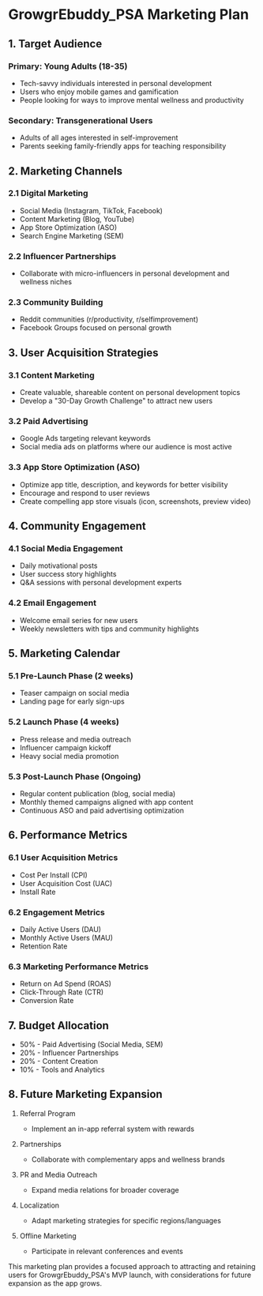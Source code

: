 # GrowgrEbuddy_PSA Marketing Plan

## 1. Target Audience

### Primary: Young Adults (18-35)
- Tech-savvy individuals interested in personal development
- Users who enjoy mobile games and gamification
- People looking for ways to improve mental wellness and productivity

### Secondary: Transgenerational Users
- Adults of all ages interested in self-improvement
- Parents seeking family-friendly apps for teaching responsibility

## 2. Marketing Channels

### 2.1 Digital Marketing
- Social Media (Instagram, TikTok, Facebook)
- Content Marketing (Blog, YouTube)
- App Store Optimization (ASO)
- Search Engine Marketing (SEM)

### 2.2 Influencer Partnerships
- Collaborate with micro-influencers in personal development and wellness niches

### 2.3 Community Building
- Reddit communities (r/productivity, r/selfimprovement)
- Facebook Groups focused on personal growth

## 3. User Acquisition Strategies

### 3.1 Content Marketing
- Create valuable, shareable content on personal development topics
- Develop a "30-Day Growth Challenge" to attract new users

### 3.2 Paid Advertising
- Google Ads targeting relevant keywords
- Social media ads on platforms where our audience is most active

### 3.3 App Store Optimization (ASO)
- Optimize app title, description, and keywords for better visibility
- Encourage and respond to user reviews
- Create compelling app store visuals (icon, screenshots, preview video)

## 4. Community Engagement

### 4.1 Social Media Engagement
- Daily motivational posts
- User success story highlights
- Q&A sessions with personal development experts

### 4.2 Email Engagement
- Welcome email series for new users
- Weekly newsletters with tips and community highlights

## 5. Marketing Calendar

### 5.1 Pre-Launch Phase (2 weeks)
- Teaser campaign on social media
- Landing page for early sign-ups

### 5.2 Launch Phase (4 weeks)
- Press release and media outreach
- Influencer campaign kickoff
- Heavy social media promotion

### 5.3 Post-Launch Phase (Ongoing)
- Regular content publication (blog, social media)
- Monthly themed campaigns aligned with app content
- Continuous ASO and paid advertising optimization

## 6. Performance Metrics

### 6.1 User Acquisition Metrics
- Cost Per Install (CPI)
- User Acquisition Cost (UAC)
- Install Rate

### 6.2 Engagement Metrics
- Daily Active Users (DAU)
- Monthly Active Users (MAU)
- Retention Rate

### 6.3 Marketing Performance Metrics
- Return on Ad Spend (ROAS)
- Click-Through Rate (CTR)
- Conversion Rate

## 7. Budget Allocation

- 50% - Paid Advertising (Social Media, SEM)
- 20% - Influencer Partnerships
- 20% - Content Creation
- 10% - Tools and Analytics

## 8. Future Marketing Expansion

1. Referral Program
   - Implement an in-app referral system with rewards

2. Partnerships
   - Collaborate with complementary apps and wellness brands

3. PR and Media Outreach
   - Expand media relations for broader coverage

4. Localization
   - Adapt marketing strategies for specific regions/languages

5. Offline Marketing
   - Participate in relevant conferences and events

This marketing plan provides a focused approach to attracting and retaining users for GrowgrEbuddy_PSA's MVP launch, with considerations for future expansion as the app grows.
